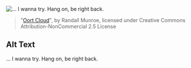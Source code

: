 ![... I wanna try.  Hang on, be right back.](https://imgs.xkcd.com/comics/oort_cloud.png)
> "[Oort Cloud](https://xkcd.com/1297/)", by Randall Munroe, licensed under Creative Commons Attribution-NonCommercial 2.5 License

## Alt Text
... I wanna try.  Hang on, be right back.
